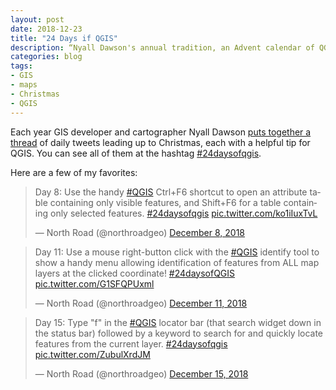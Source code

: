 ```yaml
---
layout: post
date: 2018-12-23
title: "24 Days if QGIS"
description: “Nyall Dawson's annual tradition, an Advent calendar of QGIS tips.”
categories: blog
tags:
- GIS
- maps
- Christmas
- QGIS
---
```


Each year GIS developer and cartographer Nyall Dawson [puts together a thread](https://twitter.com/northroadgeo/status/1068802970827993088) of daily tweets leading up to Christmas, each with a helpful tip for QGIS. You can see all of them at the hashtag [#24daysofqgis](https://twitter.com/hashtag/24daysofQGIS).

Here are a few of my favorites:

<blockquote class="twitter-tweet"><p lang="en" dir="ltr">Day 8: Use the handy <a href="https://twitter.com/hashtag/QGIS?src=hash&amp;ref_src=twsrc%5Etfw">#QGIS</a> Ctrl+F6 shortcut to open an attribute table containing only visible features, and Shift+F6 for a table containing only selected features. <a href="https://twitter.com/hashtag/24daysofqgis?src=hash&amp;ref_src=twsrc%5Etfw">#24daysofqgis</a> <a href="https://t.co/ko1iIuxTvL">pic.twitter.com/ko1iIuxTvL</a></p>&mdash; North Road (@northroadgeo) <a href="https://twitter.com/northroadgeo/status/1071231788784136192?ref_src=twsrc%5Etfw">December 8, 2018</a></blockquote> <script async src="https://platform.twitter.com/widgets.js" charset="utf-8"></script>

<blockquote class="twitter-tweet"><p lang="en" dir="ltr">Day 11: Use a mouse right-button click with the <a href="https://twitter.com/hashtag/QGIS?src=hash&amp;ref_src=twsrc%5Etfw">#QGIS</a> identify tool to show a handy menu allowing identification of features from ALL map layers at the clicked coordinate! <a href="https://twitter.com/hashtag/24daysofQGIS?src=hash&amp;ref_src=twsrc%5Etfw">#24daysofQGIS</a> <a href="https://t.co/G1SFQPUxml">pic.twitter.com/G1SFQPUxml</a></p>&mdash; North Road (@northroadgeo) <a href="https://twitter.com/northroadgeo/status/1072465083819790336?ref_src=twsrc%5Etfw">December 11, 2018</a></blockquote> <script async src="https://platform.twitter.com/widgets.js" charset="utf-8"></script>

<blockquote class="twitter-tweet"><p lang="en" dir="ltr">Day 15: Type &quot;f&quot; in the <a href="https://twitter.com/hashtag/QGIS?src=hash&amp;ref_src=twsrc%5Etfw">#QGIS</a> locator bar (that search widget down in the status bar) followed by a keyword to search for and quickly locate features from the current layer. <a href="https://twitter.com/hashtag/24daysofqgis?src=hash&amp;ref_src=twsrc%5Etfw">#24daysofqgis</a> <a href="https://t.co/ZubulXrdJM">pic.twitter.com/ZubulXrdJM</a></p>&mdash; North Road (@northroadgeo) <a href="https://twitter.com/northroadgeo/status/1073858641357242368?ref_src=twsrc%5Etfw">December 15, 2018</a></blockquote> <script async src="https://platform.twitter.com/widgets.js" charset="utf-8"></script>
